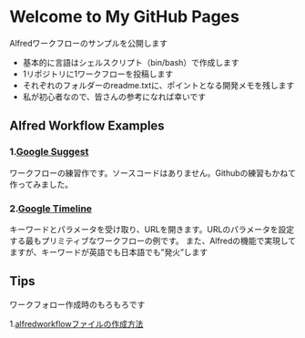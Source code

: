 # Welcome to My GitHub Pages

Alfredワークフローのサンプルを公開します
- 基本的に言語はシェルスクリプト（bin/bash）で作成します
- 1リポジトリに1ワークフローを投稿します
- それぞれのフォルダーのreadme.txtに、ポイントとなる開発メモを残します
- 私が初心者なので、皆さんの参考になれば幸いです


## Alfred Workflow Examples


### 1.[Google Suggest](https://github.com/KitanoTamotsu/googlesuggest)
ワークフローの練習作です。ソースコードはありません。Githubの練習もかねて作ってみました。

### 2.[Google Timeline](https://github.com/KitanoTamotsu/googletimeline)
キーワードとパラメータを受け取り、URLを開きます。URLのパラメータを設定する最もプリミティブなワークフローの例です。
また、Alfredの機能で実現してますが、キーワードが英語でも日本語でも”発火”します


## Tips
ワークフォロー作成時のもろもろです

1.[alfredworkflowファイルの作成方法](https://github.com/KitanoTamotsu/tips1/)
